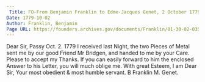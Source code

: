 ```yaml
---
 Title: FO-From Benjamin Franklin to Edme-Jacques Genet, 2 October 1779
Date: 1779-10-02
Author: Franklin, Benjamin
Page URL: https://founders.archives.gov/documents/Franklin/01-30-02-0355
---
```


Dear Sir,
Passy Oct. 2. 1779
I received last Night, the two Pieces of Metal sent me by our good Friend Mr Bridgen, and handed to me by your Care. Please to accept my Thanks. If you can easily forward to him the enclosed Answer to his Letter, you will much oblige me.
With great Esteem, I am Dear Sir, Your most obedient & most humble servant.
B Franklin
M. Genet.

